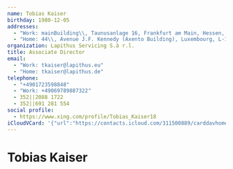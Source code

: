 ```yaml
---
name: Tobias Kaiser
birthday: 1980-12-05
addresses:
  - "Work: mainBuilding\\, Taunusanlage 16, Frankfurt am Main, Hessen, 60325, DE"
  - "Home: 44\\, Avenue J.F. Kennedy (Axento Building), Luxembourg, L-1855, LU"
organization: Lapithus Servicing S.à r.l.
title: Associate Director
email:
  - "Work: tkaiser@lapithus.eu"
  - "Home: tkaiser@lapithus.de"
telephone:
  - "+4901723598848"
  - "Work: +49069789887322"
  - 352||2088 1722
  - 352||691 281 554
social profile:
  - https://www.xing.com/profile/Tobias_Kaiser18
iCloudVCard: '{"url":"https://contacts.icloud.com/311500889/carddavhome/card/Njc2MWRhZDMtZjYxMy00Nzk4LWJkMGEtZjU2ZWY2MGFlMzI0.vcf","etag":"\"kmfhd7cp\"","data":"BEGIN:VCARD\r\nVERSION:3.0\r\nFN:\r\nN:Kaiser;Tobias;;;\r\nUID:6761dad3-f613-4798-bd0a-f56ef60ae324\r\nBDAY;VALUE=date:1980-12-05\r\nADR;TYPE=WORK:;;mainBuilding\\, Taunusanlage 16;Frankfurt am Main;Hessen;603\r\n 25;DE;\r\nADR;TYPE=HOME:;;44\\, Avenue J.F. Kennedy (Axento Building);Luxembourg;;L-18\r\n 55;LU;\r\nWP1.X-ABLABEL:Work\r\nWP2.X-ABLABEL:Work\r\nWP3.X-ABLABEL:Work\r\nWP4.X-ABLABEL:Work\r\nitem0.X-ABLABEL:xing\r\nPRODID:ez-vcard 0.9.13-fc\r\nREV:2025-04-03T22:11:46Z\r\nORG:Lapithus Servicing S.à r.l.;\r\nTITLE:Associate Director\r\nEMAIL;TYPE=WORK:tkaiser@lapithus.eu\r\nEMAIL;TYPE=HOME:tkaiser@lapithus.de\r\nPHOTO;VALUE=uri:https://gateway.icloud.com/contacts/311500889/ck/card/fc3df\r\n e677e48cf8b026f753ea1b0a4d5\r\nTEL;TYPE=CELL:+4901723598848\r\nTEL;TYPE=WORK:+49069789887322\r\nTEL:352||2088 1722\r\nTEL:352||691 281 554\r\nitem0.X-SOCIALPROFILE;X-USER=Tobias_Kaiser18:https://www.xing.com/profile/T\r\n obias_Kaiser18\r\nEND:VCARD"}'
---
```

# Tobias Kaiser